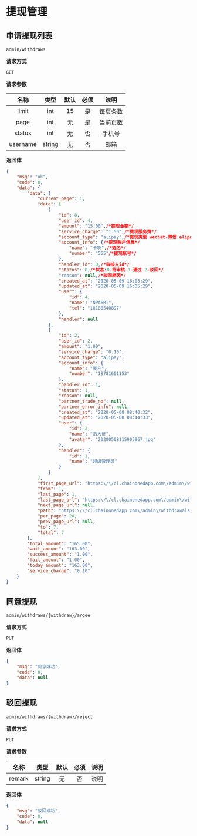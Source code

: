 # 提现管理

## 申请提现列表

`admin/withdraws`

**请求方式**

`GET`

**请求参数**

|   名称    |  类型  | 默认 | 必须 |   说明   |
| :-------: | :----: | :--: | :--: | :------: |
|   limit   |  int   |  15  |  是  | 每页条数 |
| page |  int   |  无  |  是  | 当前页数  |
|   status   | int |  无  |  否  |  手机号  |
|   username   | string |  无  |  否  |   邮箱   |

**返回体**

```json
{
    "msg": "ok",
    "code": 0,
    "data": {
        "data": {
            "current_page": 1,
            "data": [
                {
                    "id": 8,
                    "user_id": 4,
                    "amount": "15.00",/*提现金额*/
                    "service_charge": "1.50",/*提现服务费*/
                    "account_type": "alipay",/*提现类型 wechat-微信 alipay-支付宝*/
                    "account_info": {/*提现账户信息*/
                        "name": "卡啊",/*姓名*/
                        "number": "555"/*提现账号*/
                    },
                    "handler_id": 0,/*审核人id*/
                    "status": 0,/*状态:0-待审核 1-通过 2-驳回*/
                    "reason": null,/*驳回原因*/
                    "created_at": "2020-05-09 16:05:29",
                    "updated_at": "2020-05-09 16:05:29",
                    "user": {
                        "id": 4,
                        "name": "NPA6RI",
                        "tel": "18180540897"
                    },
                    "handler": null
                },
                {
                    "id": 2,
                    "user_id": 2,
                    "amount": "1.00",
                    "service_charge": "0.10",
                    "account_type": "alipay",
                    "account_info": {
                        "name": "晏凡",
                        "number": "18781601153"
                    },
                    "handler_id": 1,
                    "status": 1,
                    "reason": null,
                    "partner_trade_no": null,
                    "partner_error_info": null,
                    "created_at": "2020-05-08 08:40:32",
                    "updated_at": "2020-05-08 08:44:33",
                    "user": {
                        "id": 2,
                        "name": "浩大哥",
                        "avatar": "20200508115905967.jpg"
                    },
                    "handler": {
                        "id": 1,
                        "name": "超级管理员"
                    }
                }
            ],
            "first_page_url": "https:\/\/cl.chainonedapp.com\/admin\/withdrawals?page=1",
            "from": 1,
            "last_page": 1,
            "last_page_url": "https:\/\/cl.chainonedapp.com\/admin\/withdrawals?page=1",
            "next_page_url": null,
            "path": "https:\/\/cl.chainonedapp.com\/admin\/withdrawals",
            "per_page": 20,
            "prev_page_url": null,
            "to": 7,
            "total": 7
        },
        "total_amount": "165.00",
        "wait_amount": "163.00",
        "success_amount": "1.00",
        "fail_amount": "1.00",
        "today_amount": "163.00",
        "service_charge": "0.10"
    }
}
```

## 同意提现

`admin/withdraws/{withdraw}/argee`

**请求方式**

`PUT`

**返回体**

```json
{
    "msg": "同意成功",
    "code": 0,
    "data": null
}
```

## 驳回提现

`admin/withdraws/{withdraw}/reject`

**请求方式**

`PUT`

**请求参数**

|  名称  |  类型  | 默认 | 必须 |      说明       |
| :----: | :----: | :--: | :--: | :-------------: |
| remark | string |  无  |  否  |      说明       |

**返回体**

```json
{
    "msg": "驳回成功",
    "code": 0,
    "data": null
}
```

